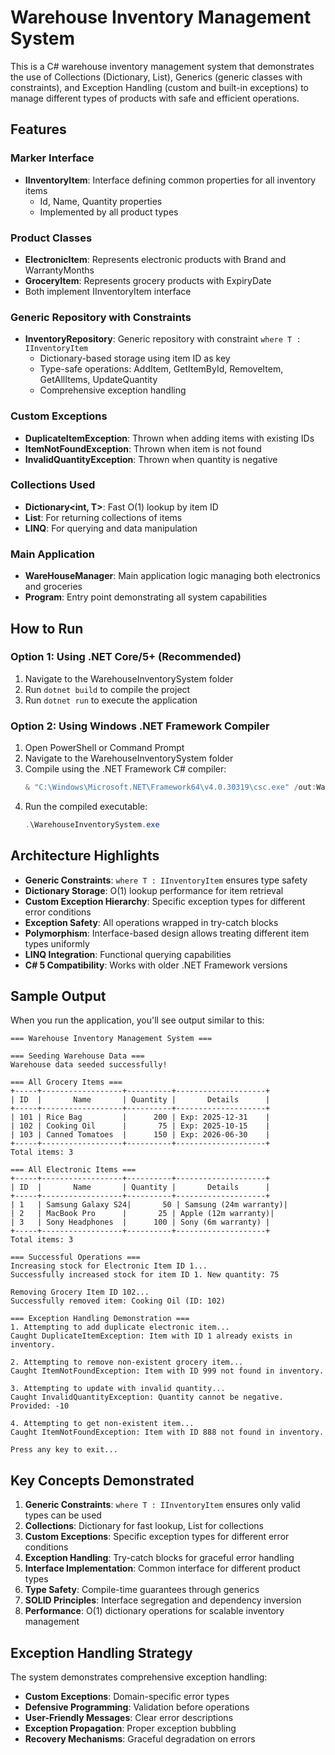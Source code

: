 # Warehouse Inventory Management System

This is a C# warehouse inventory management system that demonstrates the use of Collections (Dictionary, List), Generics (generic classes with constraints), and Exception Handling (custom and built-in exceptions) to manage different types of products with safe and efficient operations.

## Features

### Marker Interface
- **IInventoryItem**: Interface defining common properties for all inventory items
  - Id, Name, Quantity properties
  - Implemented by all product types

### Product Classes
- **ElectronicItem**: Represents electronic products with Brand and WarrantyMonths
- **GroceryItem**: Represents grocery products with ExpiryDate
- Both implement IInventoryItem interface

### Generic Repository with Constraints
- **InventoryRepository<T>**: Generic repository with constraint `where T : IInventoryItem`
  - Dictionary-based storage using item ID as key
  - Type-safe operations: AddItem, GetItemById, RemoveItem, GetAllItems, UpdateQuantity
  - Comprehensive exception handling

### Custom Exceptions
- **DuplicateItemException**: Thrown when adding items with existing IDs
- **ItemNotFoundException**: Thrown when item is not found
- **InvalidQuantityException**: Thrown when quantity is negative

### Collections Used
- **Dictionary<int, T>**: Fast O(1) lookup by item ID
- **List<T>**: For returning collections of items
- **LINQ**: For querying and data manipulation

### Main Application
- **WareHouseManager**: Main application logic managing both electronics and groceries
- **Program**: Entry point demonstrating all system capabilities

## How to Run

### Option 1: Using .NET Core/5+ (Recommended)
1. Navigate to the WarehouseInventorySystem folder
2. Run `dotnet build` to compile the project
3. Run `dotnet run` to execute the application

### Option 2: Using Windows .NET Framework Compiler
1. Open PowerShell or Command Prompt
2. Navigate to the WarehouseInventorySystem folder
3. Compile using the .NET Framework C# compiler:
   ```powershell
   & "C:\Windows\Microsoft.NET\Framework64\v4.0.30319\csc.exe" /out:WarehouseInventorySystem.exe *.cs
   ```
4. Run the compiled executable:
   ```powershell
   .\WarehouseInventorySystem.exe
   ```

## Architecture Highlights

- **Generic Constraints**: `where T : IInventoryItem` ensures type safety
- **Dictionary Storage**: O(1) lookup performance for item retrieval
- **Custom Exception Hierarchy**: Specific exception types for different error conditions
- **Exception Safety**: All operations wrapped in try-catch blocks
- **Polymorphism**: Interface-based design allows treating different item types uniformly
- **LINQ Integration**: Functional querying capabilities
- **C# 5 Compatibility**: Works with older .NET Framework versions

## Sample Output

When you run the application, you'll see output similar to this:

```
=== Warehouse Inventory Management System ===

=== Seeding Warehouse Data ===
Warehouse data seeded successfully!

=== All Grocery Items ===
+-----+------------------+----------+--------------------+
| ID  |       Name       | Quantity |       Details      |
+-----+------------------+----------+--------------------+
| 101 | Rice Bag         |      200 | Exp: 2025-12-31    |
| 102 | Cooking Oil      |       75 | Exp: 2025-10-15    |
| 103 | Canned Tomatoes  |      150 | Exp: 2026-06-30    |
+-----+------------------+----------+--------------------+
Total items: 3

=== All Electronic Items ===
+-----+------------------+----------+--------------------+
| ID  |       Name       | Quantity |       Details      |
+-----+------------------+----------+--------------------+
| 1   | Samsung Galaxy S24|       50 | Samsung (24m warranty)|
| 2   | MacBook Pro      |       25 | Apple (12m warranty)|
| 3   | Sony Headphones  |      100 | Sony (6m warranty) |
+-----+------------------+----------+--------------------+
Total items: 3

=== Successful Operations ===
Increasing stock for Electronic Item ID 1...
Successfully increased stock for item ID 1. New quantity: 75

Removing Grocery Item ID 102...
Successfully removed item: Cooking Oil (ID: 102)

=== Exception Handling Demonstration ===
1. Attempting to add duplicate electronic item...
Caught DuplicateItemException: Item with ID 1 already exists in inventory.

2. Attempting to remove non-existent grocery item...
Caught ItemNotFoundException: Item with ID 999 not found in inventory.

3. Attempting to update with invalid quantity...
Caught InvalidQuantityException: Quantity cannot be negative. Provided: -10

4. Attempting to get non-existent item...
Caught ItemNotFoundException: Item with ID 888 not found in inventory.

Press any key to exit...
```

## Key Concepts Demonstrated

1. **Generic Constraints**: `where T : IInventoryItem` ensures only valid types can be used
2. **Collections**: Dictionary for fast lookup, List for collections
3. **Custom Exceptions**: Specific exception types for different error conditions
4. **Exception Handling**: Try-catch blocks for graceful error handling
5. **Interface Implementation**: Common interface for different product types
6. **Type Safety**: Compile-time guarantees through generics
7. **SOLID Principles**: Interface segregation and dependency inversion
8. **Performance**: O(1) dictionary operations for scalable inventory management

## Exception Handling Strategy

The system demonstrates comprehensive exception handling:
- **Custom Exceptions**: Domain-specific error types
- **Defensive Programming**: Validation before operations
- **User-Friendly Messages**: Clear error descriptions
- **Exception Propagation**: Proper exception bubbling
- **Recovery Mechanisms**: Graceful degradation on errors

